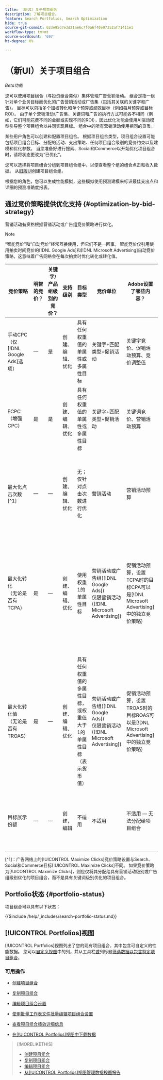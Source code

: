 ```yaml
---
title: （新UI）关于项目组合
description: 了解项目组合。
feature: Search Portfolios, Search Optimization
hide: true
source-git-commit: 62de95d7e3d21ae6c7f0a6f40e97352af71411e1
workflow-type: tm+mt
source-wordcount: '697'
ht-degree: 0%

---
```


# （新UI）关于项目组合

*Beta功能*

您可以使用项目组合（与投资组合类似）集体管理广告营销活动。 组合是指一组针对单个业务目标而优化的广告营销活动或广告集（包括其关联的关键字和广告）。 目标可以包括多个加权转化和单个预算或绩效目标（例如每月预算或目标ROI）。 由于单个营销活动/广告集、关键词和广告的执行方式可能各不相同（例如，它们可能花费不同的金额或实现不同的ROI），因此优化功能会使用AI驱动模型引导整个项目组合以共同实现目标。 组合中的所有营销活动使用相同的货币。

某些用户角色可以创建和配置项目组合。 根据项目组合类型，项目组合设置可能包括项目组合目标、分配的活动、支出策略、任何项目组合级别的竞价约束以及建模和优化参数。 当您准备好进行搜索、Social和Commerce以开始优化项目组合时，请将状态更改为“已优化”。

您可以选择将项目组合分组到项目组合组中，以便查看整个组的组合点击和收入数据。 从[旧版UI](/help/search-social-commerce/getting-started/ui-switch.md)创建项目组合组。

根据您的角色，您可以生成性能模拟，这些模拟使用预测建模来标识最佳支出点和详细的预测准确度报表。<!-- Mention this now? In addition, all users can use the Spend Recommendation Tool to identify the optimal budget distribution across portfolios. -->

## 通过竞价策略提供优化支持 {#optimization-by-bid-strategy}

营销活动有资格根据营销活动或广告组竞价策略进行优化。

>[!NOTE]
>
>“智能竞价”和“自动竞价”经常互换使用，但它们不是一回事。 智能竞价仅引用使用拍卖时间竞价的[!DNL Google Ads]和[!DNL Microsoft Advertising]自动竞价策略，这意味着广告网络会在每次拍卖时优化转化或转化值。

<!-- Add "Frequency of Bidding (or other actions, like adjusting campaign budget or bid adjustment values?) -->

| 竞价策略 | 明智的竞价？ | 关键字/产品组级别的竞价？ | 支持级别 | 目标类型 | 竞价单位 | Adobe设置了哪些内容？ | 广告网络设置什么？ |
|---|---|---|---|---|---|---|---|
| 手动CPC （仅[!DNL Google Ads]选项） | — | 是 | 创建、编辑、优化 | 具有任何权重值的单属性或多属性目标 | 关键字+匹配类型+促销活动 | 关键字竞价、促销活动预算、竞价调整值 | 不适用 |
| ECPC（增强CPC） | 是 | 是 | 创建、编辑、优化 | 具有任何权重值的单属性或多属性目标 | 关键字+匹配类型+促销活动 | 关键词竞价、营销活动预算 | 实时调整竞价 |
| 最大化点击次数[^1] | — | — | 创建、编辑、优化 | 无；仅针对点击次数进行优化 | 营销活动 | 营销活动预算 | 实时调整竞价以最大限度地提高预算内的点击次数 |
| 最大化转化<br>（无论是否有TCPA） | 是 | — | 创建、编辑、优化 | 使用权重1的单属性目标 | 营销活动或广告组([!DNL Google Ads])<br>仅限营销活动([!DNL Microsoft Advertising]) | 促销活动预算，设置<br>TCPA时的目标CPA可以是[!DNL Microsoft Advertising]中的独立竞价策略) | 实时调整竞价以在预算内最大化订单/商机，在设置目标时实现CPA目标 |
| 最大化转化值<br>（无论是否有TROAS） | 是 | — | 创建、编辑、优化 | 具有任何权重值的多属性目标，或权重值大于1的单属性目标（表示货币值） | 营销活动或广告组([!DNL Google Ads])<br>仅限营销活动([!DNL Microsoft Advertising]) | 促销活动预算，设置<br>TROAS时的目标ROAS可以是[!DNL Microsoft Advertising]中的独立竞价策略) | 实时调整竞价以最大限度地提高预算内的收入/利润，从而在设置目标时实现ROAS目标 |
| 目标展示份额 | — | — | 创建，编辑 | 不适用 | 不适用 | 不适用 — 无法分配给项目组合 | 实时调整竞价以实现展示份额目标 |

[^1]：广告网络上的[!UICONTROL Maximize Clicks]竞价策略设置与Search、Social和Commerce目标[!UICONTROL Maximize Clicks]不同。 如果竞价策略为[!UICONTROL Maximize Clicks]，则应仅将其分配给具有营销活动级别或广告组级别优化的项目组合，而不是具有关键词级别优化的项目组合。

## Portfolio状态 {#portfolio-status}

项目组合可以具有以下状态：

<!-- **Link to include file for "Portfolio status"** -->

{{$include /help/_includes/search-portfolio-status.md}}

## [!UICONTROL Portfolios]视图

[!UICONTROL Portfolios]视图列出了您的现有项目组合，其中包含可自定义的性能数据。 您可以[自定义视图](/help/search-social-commerce/common-tasks/data-views/custom-default-views-manage.md)中的列，并从工具栏[或](/help/search-social-commerce/common-tasks/data-views/ad-hoc-settings/column-filter-apply-from-toolbar.md)列标题[筛选数据以包含特定项目组合](/help/search-social-commerce/common-tasks/data-views/ad-hoc-settings/column-filter-apply-from-column-heading.md)。

<!-- No options yet to edit anything within the grid, view bid changes, add a portfolio to a portfolio group, edit the Target column, or import/export DOW targets. -->

### 可用操作

<!-- Update with any new options -->

<!-- within row:
* [Rename a portfolio](portfolio-rename.md)

* [View the constraints for a portfolio](portfolio-view-constraint.md)

* [View the change history for a portfolio](portfolio-view-change-history.md)
-->

* [创建项目组合](portfolio-create.md)

* [复制项目组合](portfolio-duplicate.md)

* [编辑项目组合设置](portfolio-edit.md)

* [使用批量工作表文件批量编辑项目组合设置](portfolio-bulksheets.md)

* [查看项目组合绩效详细信息](portfolio-details.md)

* [在[!UICONTROL Portfolios]视图中下载数据](portfolio-view-report.md)

>[!MORELIKETHIS]
>
>* [创建项目组合](portfolio-create.md)
>* [复制项目组合](portfolio-duplicate.md)
>* [编辑项目组合](portfolio-edit.md)
>* [从[!UICONTROL Portfolios]视图管理数据视图报告](portfolio-view-report.md)
